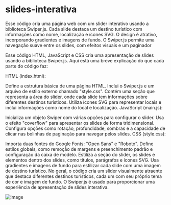 # slides-interativa
Esse código cria uma página web com um slider interativo usando a biblioteca Swiper.js. Cada slide destaca um destino turístico com informações como nome, localização e ícones SVG. O design é atrativo, incorporando gradientes e imagens de fundo. O Swiper.js permite uma navegação suave entre os slides, com efeitos visuais e um paginador

Esse código HTML, JavaScript e CSS cria uma apresentação de slides usando a biblioteca Swiper.js. Aqui está uma breve explicação do que cada parte do código faz:

HTML (index.html):

Define a estrutura básica de uma página HTML.
Inclui o Swiper.js e um arquivo de estilo externo chamado "style.css".
Contém uma seção que representa a área do slider, onde cada slide tem informações sobre diferentes destinos turísticos.
Utiliza ícones SVG para representar locais e inclui informações como nome do local e localização.
JavaScript (main.js):

Inicializa um objeto Swiper com várias opções para configurar o slider.
Usa o efeito "coverflow" para apresentar os slides de forma tridimensional.
Configura opções como rotação, profundidade, sombras e a capacidade de clicar nas bolinhas de paginação para navegar pelos slides.
CSS (style.css):

Importa duas fontes do Google Fonts: "Open Sans" e "Roboto".
Define estilos globais, como remoção de margens e preenchimento padrão e configuração da caixa de modelo.
Estiliza a seção do slider, os slides e elementos dentro dos slides, como títulos, parágrafos e ícones SVG.
Usa gradientes e imagens de fundo para estilizar cada slide com uma imagem de destino turístico.
No geral, o código cria um slider visualmente atraente que destaca diferentes destinos turísticos, cada um com seu próprio tema de cor e imagem de fundo. O Swiper.js é usado para proporcionar uma experiência de apresentação de slides interativa.

![image](https://github.com/joaovictor245/slides-interativa/assets/124230884/59604328-df3a-4304-a7ce-5373330cd7ca)
